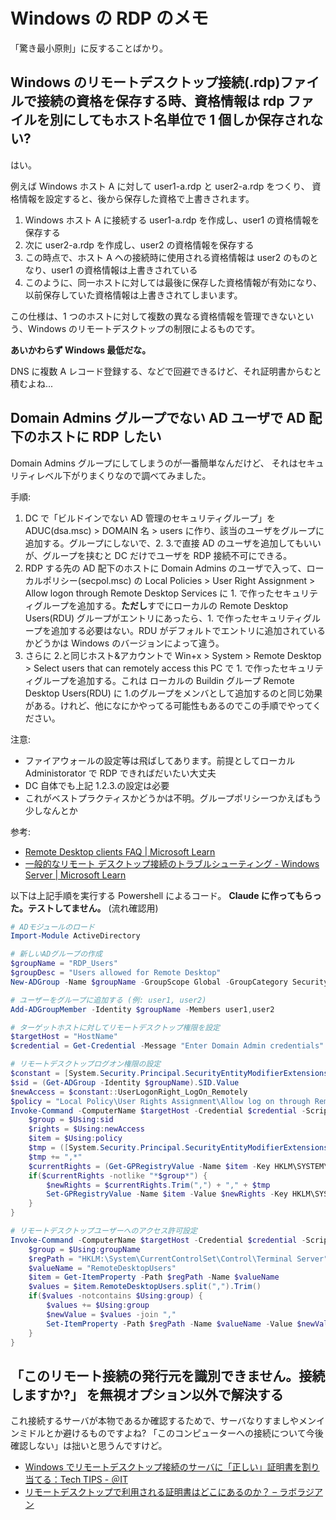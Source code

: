 # Windows の RDP のメモ

「驚き最小原則」に反することばかり。

## Windows のリモートデスクトップ接続(.rdp)ファイルで接続の資格を保存する時、資格情報は rdp ファイルを別にしてもホスト名単位で 1 個しか保存されない?

はい。

例えば Windows ホスト A に対して user1-a.rdp と user2-a.rdp をつくり、
資格情報を設定すると、後から保存した資格で上書きされます。

1. Windows ホスト A に接続する user1-a.rdp を作成し、user1 の資格情報を保存する
1. 次に user2-a.rdp を作成し、user2 の資格情報を保存する
1. この時点で、ホスト A への接続時に使用される資格情報は user2 のものとなり、user1 の資格情報は上書きされている
1. このように、同一ホストに対しては最後に保存した資格情報が有効になり、以前保存していた資格情報は上書きされてしまいます。

この仕様は、1 つのホストに対して複数の異なる資格情報を管理できないという、Windows のリモートデスクトップの制限によるものです。

**あいかわらず Windows 最低だな。**

DNS に複数 A レコード登録する、などで回避できるけど、それ証明書からむと積むよね...

## Domain Admins グループでない AD ユーザで AD 配下のホストに RDP したい

Domain Admins グループにしてしまうのが一番簡単なんだけど、
それはセキュリティレベル下がりまくりなので調べてみました。

手順:

1. DC で「ビルドインでない AD 管理のセキュリティグループ」を ADUC(dsa.msc) > DOMAIN 名 > users に作り、該当のユーザをグループに追加する。グループにしないで、2. 3.で直接 AD のユーザを追加してもいいが、グループを挟むと DC だけでユーザを RDP 接続不可にできる。
2. RDP する先の AD 配下のホストに Domain Admins のユーザで入って、ローカルポリシー(secpol.msc) の
   Local Policies > User Right Assignment > Allow logon through Remote Desktop Services に 1. で作ったセキュリティグループを追加する。**ただし**すでにローカルの Remote Desktop Users(RDU) グループがエントリにあったら、1. で作ったセキュリティグループを追加する必要はない。RDU がデフォルトでエントリに追加されているかどうかは Windows のバージョンによって違う。
3. さらに 2.と同じホスト&アカウントで Win+x > System > Remote Desktop > Select users that can remotely access this PC で 1. で作ったセキュリティグループを追加する。これは ローカルの Buildin グループ Remote Desktop Users(RDU) に 1.のグループをメンバとして追加するのと同じ効果がある。けれど、他になにかやってる可能性もあるのでこの手順でやってください。

注意:

- ファイアウォールの設定等は飛ばしてあります。前提としてローカル Administorator で RDP できればだいたい大丈夫
- DC 自体でも上記 1.2.3.の設定は必要
- これがベストプラクティスかどうかは不明。グループポリシーつかえばもう少しなんとか

参考:

- [Remote Desktop clients FAQ | Microsoft Learn](https://learn.microsoft.com/en-us/windows-server/remote/remote-desktop-services/clients/remote-desktop-client-faq)
- [一般的なリモート デスクトップ接続のトラブルシューティング - Windows Server | Microsoft Learn](https://learn.microsoft.com/ja-jp/troubleshoot/windows-server/remote/rdp-error-general-troubleshooting)

以下は上記手順を実行する Powershell によるコード。
**Claude に作ってもらった。テストしてません。**
(流れ確認用)

```powershell
# ADモジュールのロード
Import-Module ActiveDirectory

# 新しいADグループの作成
$groupName = "RDP_Users"
$groupDesc = "Users allowed for Remote Desktop"
New-ADGroup -Name $groupName -GroupScope Global -GroupCategory Security -Description $groupDesc

# ユーザーをグループに追加する (例: user1, user2)
Add-ADGroupMember -Identity $groupName -Members user1,user2

# ターゲットホストに対してリモートデスクトップ権限を設定
$targetHost = "HostName"
$credential = Get-Credential -Message "Enter Domain Admin credentials"

# リモートデスクトップログオン権限の設定
$constant = [System.Security.Principal.SecurityEntityModifierExtensions]
$sid = (Get-ADGroup -Identity $groupName).SID.Value
$newAccess = $constant::UserLogonRight_LogOn_Remotely
$policy = "Local Policy\User Rights Assignment\Allow log on through Remote Desktop Services"
Invoke-Command -ComputerName $targetHost -Credential $credential -ScriptBlock {
    $group = $Using:sid
    $rights = $Using:newAccess
    $item = $Using:policy
    $tmp = ([System.Security.Principal.SecurityEntityModifierExtensions]::ToString($rights)).Trim()
    $tmp += ",*"
    $currentRights = (Get-GPRegistryValue -Name $item -Key HKLM\SYSTEM\CurrentControlSet\Control\Lsa).ToString()
    if($currentRights -notlike "*$group*") {
        $newRights = $currentRights.Trim(",") + "," + $tmp
        Set-GPRegistryValue -Name $item -Value $newRights -Key HKLM\SYSTEM\CurrentControlSet\Control\Lsa -TypeString
    }
}

# リモートデスクトップユーザーへのアクセス許可設定
Invoke-Command -ComputerName $targetHost -Credential $credential -ScriptBlock {
    $group = $Using:groupName
    $regPath = "HKLM:\System\CurrentControlSet\Control\Terminal Server"
    $valueName = "RemoteDesktopUsers"
    $item = Get-ItemProperty -Path $regPath -Name $valueName
    $values = $item.RemoteDesktopUsers.split(",").Trim()
    if($values -notcontains $Using:group) {
        $values += $Using:group
        $newValue = $values -join ","
        Set-ItemProperty -Path $regPath -Name $valueName -Value $newValue.Trim(",")
    }
}
```

## 「このリモート接続の発行元を識別できません。接続しますか?」 を無視オプション以外で解決する

これ接続するサーバが本物であるか確認するためで、サーバなりすましやメンインミドルとか避けるものですよね?
「このコンピューターへの接続について今後確認しない」は拙いと思うんですけど。

- [Windows でリモートデスクトップ接続のサーバに「正しい」証明書を割り当てる：Tech TIPS - ＠IT](https://atmarkit.itmedia.co.jp/ait/articles/1309/20/news036.html)
- [リモートデスクトップで利用される証明書はどこにあるのか？ – ラボラジアン](https://laboradian.com/where-is-remote-desktop-certificate/)
